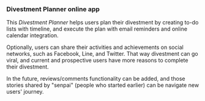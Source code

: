 ### Divestment Planner online app

This *Divestment Planner* helps users plan their divestment by creating to-do lists with timeline, and execute the plan with email reminders and online calendar integration.

Optionally, users can share their activities and achievements on social networks, such as Facebook, Line, and Twitter. That way divestment can go viral, and current and prospective users have more reasons to complete their divestment.

In the future, reviews/comments functionality can be added, and those stories shared by "senpai" (people who started earlier) can be navigate new users' journey.

